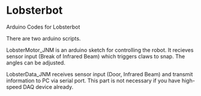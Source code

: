# Lobsterbot
Arduino Codes for Lobsterbot


There are two arduino scripts.

LobsterMotor_JNM is an arduino sketch for controlling the robot.
It recieves sensor input (Break of Infrared Beam) which triggers claws to snap.
The angles can be adjusted.

LobsterData_JNM receives sensor input (Door, Infrared Beam) and transmit information to PC via serial port.
This part is not necessary if you have high-speed DAQ device already.
